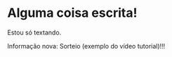 # Alguma coisa escrita!
Estou só textando.


Informação nova:
Sorteio (exemplo do vídeo tutorial)!!!
